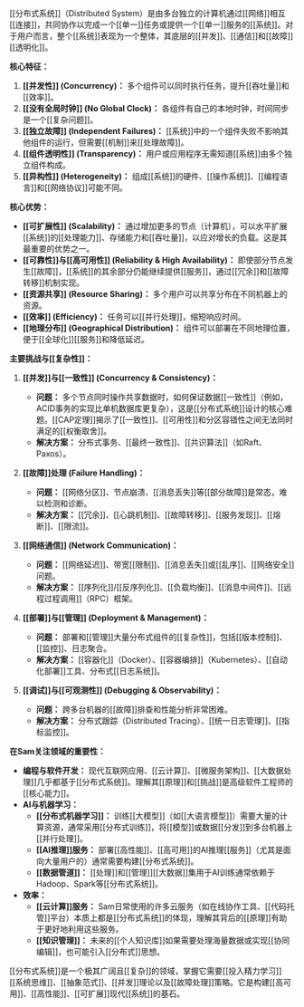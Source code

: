 [[分布式系统]]（Distributed System）是由多台独立的计算机通过[[网络]]相互[[连接]]，共同协作以完成一个[[单一]]任务或提供一个[[单一]]服务的[[系统]]。对于用户而言，整个[[系统]]表现为一个整体，其底层的[[并发]]、[[通信]]和[[故障]][[透明化]]。

**核心特征：**

1.  **[[并发性]] (Concurrency)：** 多个组件可以同时执行任务，提升[[吞吐量]]和[[效率]]。
2.  **[[没有全局时钟]] (No Global Clock)：** 各组件有自己的本地时钟，时间同步是一个[[复杂问题]]。
3.  **[[独立故障]] (Independent Failures)：** [[系统]]中的一个组件失败不影响其他组件的运行，但需要[[机制]]来[[处理故障]]。
4.  **[[组件透明性]] (Transparency)：** 用户或应用程序无需知道[[系统]]由多个独立组件构成。
5.  **[[异构性]] (Heterogeneity)：** 组成[[系统]]的硬件、[[操作系统]]、[[编程语言]]和[[网络协议]]可能不同。

**核心优势：**

*   **[[可扩展性]] (Scalability)：** 通过增加更多的节点（计算机），可以水平扩展[[系统]]的[[处理能力]]、存储能力和[[吞吐量]]，以应对增长的负载。这是其最重要的优势之一。
*   **[[可靠性]]与[[高可用性]] (Reliability & High Availability)：** 即使部分节点发生[[故障]]，[[系统]]的其余部分仍能继续提供[[服务]]，通过[[冗余]]和[[故障转移]]机制实现。
*   **[[资源共享]] (Resource Sharing)：** 多个用户可以共享分布在不同机器上的资源。
*   **[[效率]] (Efficiency)：** 任务可以[[并行处理]]，缩短响应时间。
*   **[[地理分布]] (Geographical Distribution)：** 组件可以部署在不同地理位置，便于[[全球化]][[服务]]和降低延迟。

**主要挑战与[[复杂性]]：**

1.  **[[并发]]与[[一致性]] (Concurrency & Consistency)：**
    *   **问题：** 多个节点同时操作共享数据时，如何保证数据[[一致性]]（例如，ACID事务的实现比单机数据库更复杂），这是[[分布式系统]]设计的核心难题。[[CAP定理]]揭示了[[一致性]]、[[可用性]]和分区容错性之间无法同时满足的[[权衡取舍]]。
    *   **解决方案：** 分布式事务、[[最终一致性]]、[[共识算法]]（如Raft、Paxos）。

2.  **[[故障]]处理 (Failure Handling)：**
    *   **问题：** [[网络分区]]、节点崩溃、[[消息丢失]]等[[部分故障]]是常态，难以检测和诊断。
    *   **解决方案：** [[冗余]]、[[心跳机制]]、[[故障转移]]、[[服务发现]]、[[熔断]]、[[限流]]。

3.  **[[网络通信]] (Network Communication)：**
    *   **问题：** [[网络延迟]]、带宽[[限制]]、[[消息丢失]]或[[乱序]]、[[网络安全]]问题。
    *   **解决方案：** [[序列化]]/[[反序列化]]、[[负载均衡]]、[[消息中间件]]、[[远程过程调用]]（RPC）框架。

4.  **[[部署]]与[[管理]] (Deployment & Management)：**
    *   **问题：** 部署和[[管理]]大量分布式组件的[[复杂性]]，包括[[版本控制]]、[[监控]]、日志聚合。
    *   **解决方案：** [[容器化]]（Docker）、[[容器编排]]（Kubernetes）、[[自动化部署]]工具、分布式[[日志系统]]。

5.  **[[调试]]与[[可观测性]] (Debugging & Observability)：**
    *   **问题：** 跨多台机器的[[故障]]排查和性能分析非常困难。
    *   **解决方案：** 分布式跟踪（Distributed Tracing）、[[统一日志管理]]、[[指标监控]]。

**在Sam关注领域的重要性：**

*   **编程与软件开发：** 现代互联网应用、[[云计算]]、[[微服务架构]]、[[大数据处理]]几乎都基于[[分布式系统]]。理解其[[原理]]和[[挑战]]是高级软件工程师的[[核心能力]]。
*   **AI与机器学习：**
    *   **[[分布式机器学习]]：** 训练[[大模型]]（如[[大语言模型]]）需要大量的计算资源，通常采用[[分布式训练]]，将[[模型]]或数据[[分发]]到多台机器上[[并行处理]]。
    *   **[[AI推理]]服务：** 部署[[高性能]]、[[高可用]]的AI推理[[服务]]（尤其是面向大量用户的）通常需要构建[[分布式系统]]。
    *   **[[数据管道]]：** [[处理]]和[[管理]][[大数据]]集用于AI训练通常依赖于Hadoop、Spark等[[分布式系统]]。
*   **效率：**
    *   **[[云计算]]服务：** Sam日常使用的许多云服务（如在线协作工具、[[代码托管]]平台）本质上都是[[分布式系统]]的体现，理解其背后的[[原理]]有助于更好地利用这些服务。
    *   **[[知识管理]]：** 未来的[[个人知识库]]如果需要处理海量数据或实现[[协同编辑]]，也可能引入[[分布式]]思想。

[[分布式系统]]是一个极其广阔且[[复杂]]的领域，掌握它需要[[投入精力学习]][[系统思维]]、[[抽象范式]]、[[并发]]理论以及[[故障处理]]策略。它是构建[[高可用]]、[[高性能]]、[[可扩展]]现代[[系统]]的基石。